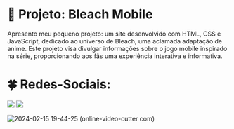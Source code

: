 # :star2: Projeto: Bleach Mobile
Apresento meu pequeno projeto: um site desenvolvido com HTML, CSS e JavaScript, dedicado ao universo de Bleach, uma aclamada adaptação de anime. 
Este projeto visa divulgar informações sobre o jogo mobile inspirado na série, proporcionando aos fãs uma experiência interativa e informativa.


# :four_leaf_clover: Redes-Sociais:
<a href="https://www.instagram.com/m.guifo01/" target="_blank"><img loading="lazy" src="https://img.shields.io/badge/-Instagram-%23E4405F?style=for-the-badge&logo=instagram&logoColor=white" target="_blank"></a>
<a href="https://www.linkedin.com/in/guilherme-onizio-b71814268/" target="_blank"><img loading="lazy" src="https://img.shields.io/badge/-LinkedIn-%230077B5?style=for-the-badge&logo=linkedin&logoColor=white" target="_blank"></a>

![2024-02-15 19-44-25 (online-video-cutter com)](https://github.com/GuilhermeOnizio/Site-Bleach-HTML-CSS-JS/assets/129892786/436dd0ed-8d4d-4a21-9969-f97263e725ce)
